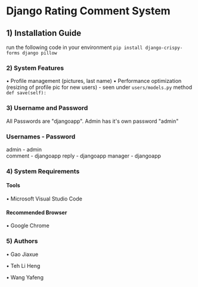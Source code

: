 # Django Rating Comment System

## 1) Installation Guide

run the following code in your environment `pip install django-crispy-forms django pillow`
 

### 2) System Features
•	Profile management (pictures, last name)
•	Performance optimization (resizing of profile pic for new users)
    - seen under `users/models.py` method `def save(self):`
    

### 3) Username and Password

All Passwords are "djangoapp". 
Admin has it's own password "admin"

### Usernames - Password

admin			          - 	admin  
comment			        - 	djangoapp
reply             -  djangoapp
manager           -  djangoapp

### 4) System Requirements

#### Tools
•	Microsoft Visual Studio Code

#### Recommended Browser 
•	Google Chrome

### 5) Authors
•	Gao Jiaxue

•	Teh Li Heng

•	Wang Yafeng

